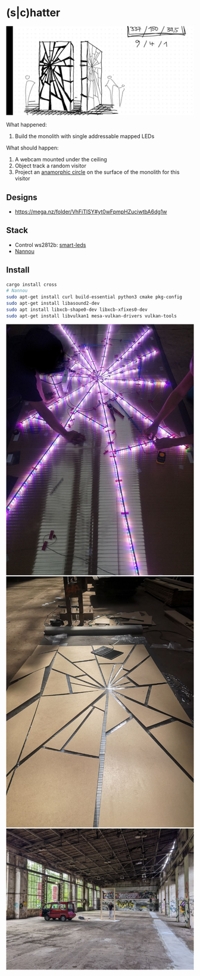# (s|c)hatter

![](./public/img-0.jpg)

What happened:

1. Build the monolith with single addressable mapped LEDs


What should happen:

1. A webcam mounted under the ceiling
2. Object track a random visitor
3. Project an [anamorphic circle](https://en.wikipedia.org/wiki/Anamorphosis) on the surface of the monolith for this visitor


## Designs

- https://mega.nz/folder/VhFiTISY#yt0wFpmpHZuciwtbA6dg1w

## Stack

- Control ws2812b: [smart-leds](https://github.com/smart-leds-rs/smart-leds)
- [Nannou](https://github.com/nannou-org/nannou)

## Install

```bash
cargo install cross
# Nannou
sudo apt-get install curl build-essential python3 cmake pkg-config
sudo apt-get install libasound2-dev
sudo apt install libxcb-shape0-dev libxcb-xfixes0-dev
sudo apt-get install libvulkan1 mesa-vulkan-drivers vulkan-tools
```

![](./public/img-1.jpg)
![](./public/img-2.jpg)
![](./public/img-3.jpg)
